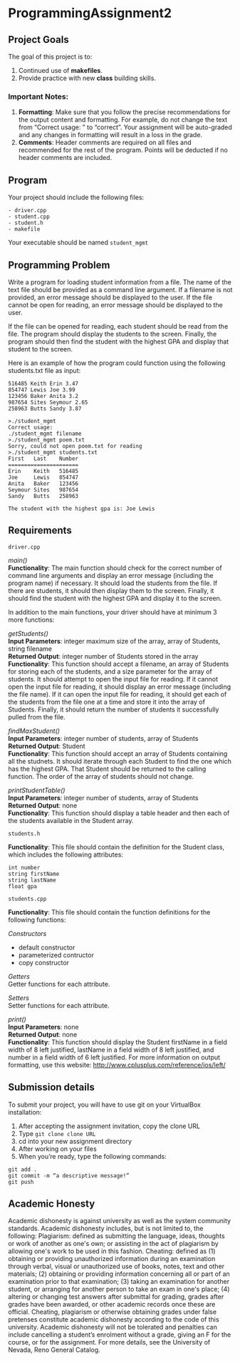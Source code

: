 # ProgrammingAssignment2

## Project Goals
The goal of this project is to:
1.	Continued use of **makefiles**.
2.  Provide practice with new **class** building skills.
### Important Notes:
1.	**Formatting**: Make sure that you follow the precise recommendations for the output content and formatting. For example, do not change the text from 
“Correct usage: ” to “correct”. 
Your assignment will be auto-graded and any changes in formatting will result in a loss in the grade.
2.	**Comments**: Header comments are required on all files and recommended for the rest of the program. Points will be deducted if no header comments are included.
## Program
Your project should include the following files:
```
- driver.cpp
- student.cpp
- student.h
- makefile  
```
Your executable should be named ```student_mgmt```
## Programming Problem
Write a program for loading student information from a file. The name of the text file should be provided as a command line argument. If a filename is not provided, an error message should be displayed to the user. If the file cannot be open for reading, an error message should be displayed to the user.

If the file can be opened for reading, each student should be read from the file. The program should display the students to the screen. Finally, the program should then find the student with the highest GPA and display that student to the screen.

Here is an example of how the program could function using the following students.txt file as input:
```
516485 Keith Erin 3.47
854747 Lewis Joe 3.99
123456 Baker Anita 3.2
987654 Sites Seymour 2.65
258963 Butts Sandy 3.87
```
```
>./student_mgmt
Correct usage: 
./student_mgmt filename
>./student_mgmt poem.txt
Sorry, could not open poem.txt for reading
>./student_mgmt students.txt
First   Last    Number
======================
Erin    Keith   516485
Joe     Lewis   854747
Anita   Baker   123456
Seymour Sites   987654
Sandy   Butts   258963

The student with the highest gpa is: Joe Lewis
```
## Requirements
```
driver.cpp

```
*main()*  
**Functionality**: The main function should check for the correct number of command line arguments and display an error message (including the program name) if necessary. It should load the students from the file. If there are students, it should then display them to the screen. Finally, it should find the student with the highest GPA and display it to the screen. 

In addition to the main functions, your driver should have at minimum 3 more functions:

*getStudents()*  
**Input Parameters**: integer maximum size of the array, array of Students, string filename  
**Returned Output**: integer number of Students stored in the array  
**Functionality**: This function should accept a filename, an array of Students for storing each of the students, and a size parameter for the array of students. It should attempt to open the input file for reading. If it cannot open the input file for reading, it should display an error message (including the file name). If it can open the input file for reading, it should get each of the students from the file one at a time and store it into the array of Students. Finally, it should return the number of students it successfully pulled from the file.

*findMaxStudent()*  
**Input Parameters**: integer number of students, array of Students  
**Returned Output**: Student  
**Functionality**: This function should accept an array of Students containing all the studnets. It should iterate through each Student to find the one which has the highest GPA. That Student should be returned to the calling function. The order of the array of students should not change.

*printStudentTable()*  
**Input Parameters**: integer number of students, array of Students  
**Returned Output**: none  
**Functionality**: This function should display a table header and then each of the students available in the Student array.
```
students.h
```
**Functionality**: This file should contain the definition for the Student class, which includes the following attributes:  
```
int number
string firstName
string lastName
float gpa
```
```
students.cpp
```
**Functionality**: This file should contain the function definitions for the following functions:

*Constructors*  
- default constructor
- parameterized contructor
- copy constructor 

*Getters*  
Getter functions for each attribute. 

*Setters*  
Setter functions for each attribute. 

*print()*  
**Input Parameters**: none  
**Returned Output**: none  
**Functionality**: This function should display the Student firstName in a field width of 8 left justified, lastName in a field width of 8 left justified, and number in a field width of 6 left justified. For more information on output formatting, use this website: http://www.cplusplus.com/reference/ios/left/ 

## Submission details
To submit your project, you will have to use git on your VirtualBox installation:
1.	After accepting the assignment invitation, copy the clone URL
2.	Type 
```git clone clone URL```
3.	cd into your new assignment directory
4.	After working on your files
5.	When you’re ready, type the following commands: 
```
git add .
git commit -m “a descriptive message!”
git push
```
## Academic Honesty
Academic dishonesty is against university as well as the system community standards. Academic dishonesty includes, but is not limited to, the following:
Plagiarism: defined as submitting the language, ideas, thoughts or work of another as one's own; or assisting in the act of plagiarism by allowing one's work to be used in this fashion.
Cheating: defined as (1) obtaining or providing unauthorized information during an examination through verbal, visual or unauthorized use of books, notes, text and other materials; (2) obtaining or providing information concerning all or part of an examination prior to that examination; (3) taking an examination for another student, or arranging for another person to take an exam in one's place; (4) altering or changing test answers after submittal for grading, grades after grades have been awarded, or other academic records once these are official.
Cheating, plagiarism or otherwise obtaining grades under false pretenses constitute academic
dishonesty according to the code of this university. Academic dishonesty will not be tolerated and
penalties can include cancelling a student’s enrolment without a grade, giving an F for the course, or for the assignment. For more details, see the University of Nevada, Reno General Catalog.
